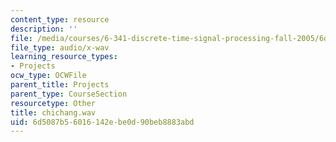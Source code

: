 ```yaml
---
content_type: resource
description: ''
file: /media/courses/6-341-discrete-time-signal-processing-fall-2005/6d5087b56016142ebe0d90beb8883abd_chichang.wav
file_type: audio/x-wav
learning_resource_types:
- Projects
ocw_type: OCWFile
parent_title: Projects
parent_type: CourseSection
resourcetype: Other
title: chichang.wav
uid: 6d5087b5-6016-142e-be0d-90beb8883abd
---
```

